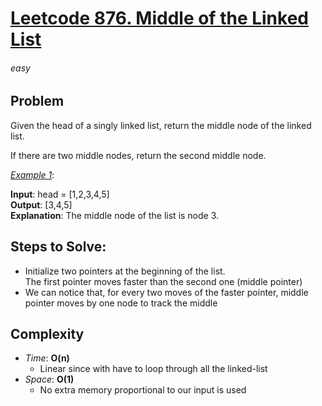 # [Leetcode 876. Middle of the Linked List][Link]

###### easy

## Problem
Given the head of a singly linked list, return the middle node of the linked list.

If there are two middle nodes, return the second middle node.

<ins>_Example 1_</ins>:

**Input**: head = [1,2,3,4,5]\
**Output**: [3,4,5]\
**Explanation**: The middle node of the list is node 3.

## Steps to Solve:
- Initialize two pointers at the beginning of the list.\
  The first pointer moves faster than the second one (middle pointer)
- We can notice that, for every two moves of the faster pointer, 
  middle pointer moves by one node to track the middle


## Complexity

- *Time*: __O(n)__
  - Linear since with have to loop through all the linked-list
- *Space*: __O(1)__
  - No extra memory proportional to our input is used


    







[Link]: https://leetcode.com/problems/middle-of-the-linked-list/description/
